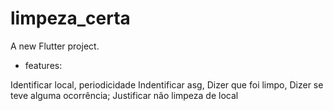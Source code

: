 # limpeza_certa

A new Flutter project.


- features:

Identificar local, periodicidade
Indentificar asg,
Dizer que foi limpo,
Dizer se teve alguma ocorrência;
Justificar não limpeza de local



